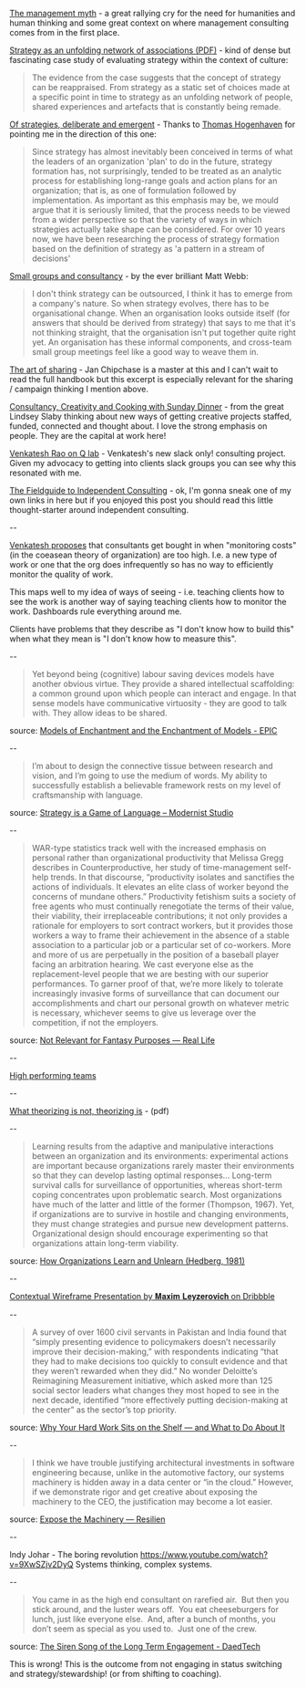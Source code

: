 ---
---

[The management myth](http://www.theatlantic.com/magazine/archive/2006/06/the-management-myth/304883/) - a great rallying cry for the need for humanities and human thinking and some great context on where management consulting comes from in the first place.

[Strategy as an unfolding network of associations (PDF)](http://www.stripepartners.com/wp-content/uploads/2016/12/Stripe_Partners_Strategy_as_a_Network.pdf) - kind of dense but fascinating case study of evaluating strategy within the context of culture:
> The evidence from the case suggests that the concept of strategy can be reappraised. From strategy as a static set of choices made at a specific point in time to strategy as an unfolding network of people, shared experiences and artefacts that is constantly being remade.

[Of strategies, deliberate and emergent](http://strategy.sjsu.edu/www.stable/B290/reading/Mintzberg,%20H,%201985,%20Strategic%20Management%20Journal.%206%20pp%20257-272.pdf) - Thanks to [Thomas Hogenhaven](https://twitter.com/thogenhaven) for pointing me in the direction of this one:
> Since strategy has almost inevitably been conceived in terms of what the leaders of an organization 'plan' to do in the future, strategy formation has, not surprisingly, tended to be treated as an analytic process for establishing long-range goals and action plans for an organization; that is, as one of formulation followed by implementation. As important as this emphasis may be, we mould argue that it is seriously limited, that the process needs to be viewed from a wider perspective so that the variety of ways in which strategies actually take shape can be considered. For over 10 years now, we have been researching the process of strategy formation based on the definition of strategy as 'a pattern in a stream of decisions' 

[Small groups and consultancy](http://interconnected.org/home/2015/10/07/small_groups_and_consultancy) - by the ever brilliant Matt Webb:
> I don't think strategy can be outsourced, I think it has to emerge from a company's nature. So when strategy evolves, there has to be organisational change. When an organisation looks outside itself (for answers that should be derived from strategy) that says to me that it's not thinking straight, that the organisation isn't put together quite right yet. An organisation has these informal components, and cross-team small group meetings feel like a good way to weave them in.

[The art of sharing](https://www.epicpeople.org/the-art-of-sharing/) - Jan Chipchase is a master at this and I can't wait to read the full handbook but this excerpt is especially relevant for the sharing / campaign thinking I mention above.

[Consultancy, Creativity and Cooking with Sunday Dinner](https://www.linkedin.com/pulse/consultancy-creativity-cooking-sunday-dinner-lindsey-slaby) - from the great Lindsey Slaby thinking about new ways of getting creative projects staffed, funded, connected and thought about. I love the strong emphasis on people. They are the capital at work here!

[Venkatesh Rao on Q lab](http://us1.campaign-archive1.com/?u=78cbbb7f2882629a5157fa593&id=b17b3b5049&e=1ef561aa73) - Venkatesh's new slack only! consulting project. Given my advocacy to getting into clients slack groups you can see why this resonated with me.

[The Fieldguide to Independent Consulting](http://tomcritchlow.com/2016/12/14/fieldguide-independent-consulting/) - ok, I'm gonna sneak one of my own links in here but if you enjoyed this post you should read this little thought-starter around independent consulting.

--

[Venkatesh proposes](https://artofgig.substack.com/p/knowing-which-nut-to-tighten) that consultants get bought in when "monitoring costs" (in the coeasean theory of organization) are too high. I.e. a new type of work or one that the org does infrequently so has no way to efficiently monitor the quality of work.

This maps well to my idea of ways of seeing - i.e. teaching clients how to see the work is another way of saying teaching clients how to monitor the work. Dashboards rule everything around me.

Clients have problems that they describe as "I don't know how to build this" when what they mean is "I don't know how to measure this".

--

>Yet beyond being (cognitive) labour saving devices models have another obvious virtue. They provide a shared intellectual scaffolding: a common ground upon which people can interact and engage. In that sense models have communicative virtuosity - they are good to talk with. They allow ideas to be shared.

source: [Models of Enchantment and the Enchantment of Models - EPIC](https://www.epicpeople.org/pblog19/)

--

>I’m about to design the connective tissue between research and vision, and I’m going to use the medium of words. My ability to successfully establish a believable framework rests on my level of craftsmanship with language.

source: [Strategy is a Game of Language – Modernist Studio](http://www.themoderniststudio.com/2019/06/10/strategy-is-a-game-of-language/)

--

>WAR-type statistics track well with the increased emphasis on personal rather than organizational productivity that Melissa Gregg describes in Counterproductive, her study of time-management self-help trends. In that discourse, “productivity isolates and sanctifies the actions of individuals. It elevates an elite class of worker beyond the concerns of mundane others.” Productivity fetishism suits a society of free agents who must continually renegotiate the terms of their value, their viability, their irreplaceable contributions; it not only provides a rationale for employers to sort contract workers, but it provides those workers a way to frame their achievement in the absence of a stable association to a particular job or a particular set of co-workers. More and more of us are perpetually in the position of a baseball player facing an arbitration hearing. We cast everyone else as the replacement-level people that we are besting with our superior performances. To garner proof of that, we’re more likely to tolerate increasingly invasive forms of surveillance that can document our accomplishments and chart our personal growth on whatever metric is necessary, whichever seems to give us leverage over the competition, if not the employers.

source: [Not Relevant for Fantasy Purposes — Real Life](https://reallifemag.com/dispatches/not-relevant-for-fantasy-purposes)

--

[High performing teams](https://docs.google.com/presentation/d/1CwT4q7bSQSIn8BPm7Xcoiy1Q8funZD8PwH-E2ShmCzo/edit#slide=id.g5267a7edd3_2_12)

--

[What theorizing is not, theorizing is](http://web.mit.edu/curhan/www/docs/Articles/15341_Readings/Doctoral_Resources/Weick_What_theory_is_not_theorizing_is.pdf) - (pdf)

--

>Learning results from the adaptive and manipulative interactions between an organization and its environments: experimental actions are important because organizations rarely master their environments so that they can develop lasting optimal responses... Long-term survival calls for surveillance of opportunities, whereas short-term coping concentrates upon problematic search. Most organizations have much of the latter and little of the former (Thompson, 1967). Yet, if organizations are to survive in hostile and changing environments, they must change strategies and pursue new development patterns. Organizational design should encourage experimenting so that organizations attain long-term viability.

source: [How Organizations Learn and Unlearn (Hedberg, 1981)](http://johnljerz.com/superduper/tlxdownloadsiteWEBSITEII/id167.html)

--

[Contextual Wireframe Presentation by 𝐌𝐚𝐱𝐢𝐦 𝐋𝐞𝐲𝐳𝐞𝐫𝐨𝐯𝐢𝐜𝐡 on Dribbble](https://dribbble.com/shots/6179363-Contextual-Wireframe-Presentation)

--

>A survey of over 1600 civil servants in Pakistan and India found that “simply presenting evidence to policymakers doesn’t necessarily improve their decision-making,” with respondents indicating “that they had to make decisions too quickly to consult evidence and that they weren’t rewarded when they did.” No wonder Deloitte’s Reimagining Measurement initiative, which asked more than 125 social sector leaders what changes they most hoped to see in the next decade, identified “more effectively putting decision-making at the center” as the sector’s top priority.

source: [Why Your Hard Work Sits on the Shelf — and What to Do About It](https://medium.com/@iandavidmoss/this-is-why-your-hard-work-sits-on-the-shelf-and-heres-what-to-do-about-it-a7ca5e063038)

--

>I think we have trouble justifying architectural investments in software engineering because, unlike in the automotive factory, our systems machinery is hidden away in a data center or “in the cloud.” However, if we demonstrate rigor and get creative about exposing the machinery to the CEO, the justification may become a lot easier.

source: [Expose the Machinery — Resilien](https://www.resilien.tech/blog/2019/9/10/expose-the-machinery)

--

Indy Johar - The boring revolution <https://www.youtube.com/watch?v=9XwSZjv2DyQ>
Systems thinking, complex systems.

--

>You came in as the high end consultant on rarefied air.  But then you stick around, and the luster wears off.  You eat cheeseburgers for lunch, just like everyone else.  And, after a bunch of months, you don’t seem as special as you used to.  Just one of the crew.

source: [The Siren Song of the Long Term Engagement - DaedTech](https://daedtech.com/siren-song-long-term-engagement/)

This is wrong! This is the outcome from not engaging in status switching and strategy/stewardship! (or from shifting to coaching).